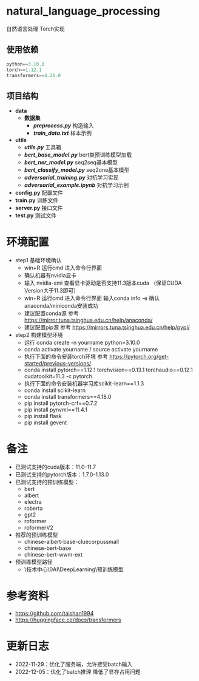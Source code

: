 # natural_language_processing
自然语言处理 Torch实现

## 使用依赖
```python
python==3.10.0
torch==1.12.1
transformers==4.26.0
```

## 项目结构
- **data**
  - **数据集**
    - ***preprocess.py*** 构造输入
    - ***train_data.txt*** 样本示例
- **utils**
  - ***utils.py*** 工具箱
  - ***bert_base_model.py*** bert类预训练模型加载
  - ***bert_ner_model.py*** seq2seq基本模型
  - ***bert_classify_model.py*** seq2one基本模型
  - ***adversarial_training.py*** 对抗学习实现
  - ***adversarial_example.ipynb*** 对抗学习示例
- **config.py** 配置文件
- **train.py** 训练文件
- **server.py** 接口文件
- **test.py** 测试文件
# 环境配置
- step1 基础环境确认
  - win+R 运行cmd 进入命令行界面
  - 确认机器有nvidia显卡
  - 输入 nvidia-smi 查看显卡驱动是否支持11.3版本cuda （保证CUDA Version大于11.3即可）
  - win+R 运行cmd 进入命令行界面 输入conda info -e 确认anaconda/miniconda安装成功
  - 建议配置conda源 参考 https://mirror.tuna.tsinghua.edu.cn/help/anaconda/
  - 建议配置pip源   参考 https://mirrors.tuna.tsinghua.edu.cn/help/pypi/
- step2 构建模型环境
  - 运行 conda create -n yourname python=3.10.0
  - conda activate yourname / source activate yourname
  - 执行下面的命令安装torch环境 参考 https://pytorch.org/get-started/previous-versions/
  - conda install pytorch==1.12.1 torchvision==0.13.1 torchaudio==0.12.1 cudatoolkit=11.3 -c pytorch 
  - 执行下面的命令安装机器学习库scikit-learn==1.1.3
  - conda install scikit-learn  
  - conda install transformers==4.18.0
  - pip install pytorch-crf==0.7.2
  - pip install pynvml==11.4.1
  - pip install flask 
  - pip install gevent
 # 备注
 - 已测试支持的cuda版本：11.0-11.7
 - 已测试支持的pytorch版本：1.7.0-1.13.0
 - 已测试支持的预训练模型：
    - bert
    - albert
    - electra
    - roberta
    - gpt2
    - roformer
    - roformerV2
 - 推荐的预训练模型
    - chinese-albert-base-cluecorpussmall
    - chinese-bert-base
    - chinese-bert-wwm-ext
 - 预训练模型路径
    - \技术中心\0AI\DeepLearning\预训练模型
    
 # 参考资料
 - https://github.com/taishan1994
 - https://huggingface.co/docs/transformers

 # 更新日志
 - 2022-11-29：优化了服务端，允许接受batch输入
 - 2022-12-05：优化了batch推理 降低了显存占用问题

